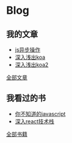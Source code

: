 # Blog

## 我的文章

* [js异步操作](https://github.com/snailTJ/Blog/issues/1)
* [深入浅出koa](https://github.com/snailTJ/Blog/issues/2)
* [深入浅出koa2](https://github.com/snailTJ/Blog/issues/11)

[全部文章](https://github.com/snailTJ/Blog/issues)

## 我看过的书

*   [你不知道的javascript]()
*   [深入react技术栈]()

[全部书籍](books/README.md)
